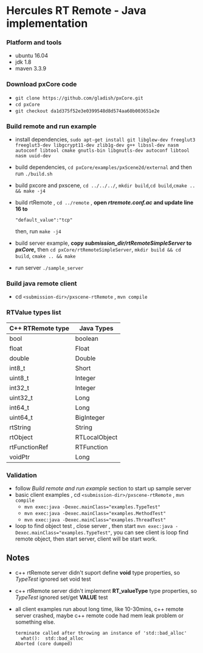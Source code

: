 # Hercules RT Remote - Java implementation

### Platform and tools

- ubuntu 16.04
- jdk 1.8 
- maven 3.3.9

### Download pxCore code

-  `git clone https://github.com/gladish/pxCore.git`
- `cd pxCore`
- `git checkout da1d375f52e3e0399548d8d574aa60b003651e2e`



### Build remote and run example

- install dependencies,  `sudo apt-get install git libglew-dev freeglut3 freeglut3-dev libgcrypt11-dev zlib1g-dev g++ libssl-dev nasm autoconf libtool cmake gnutls-bin libgnutls-dev autoconf libtool nasm uuid-dev`

- build dependencies,  `cd pxCore/examples/pxScene2d/external`  and then run `./build.sh`

- build pxcore and pxscene, `cd ../../../`, `mkdir build`,`cd build`,`cmake .. && make -j4`

- build rtRemote , `cd ../remote` , **open *rtremote.conf.ac* and update line 16  to** 

  ```
  "default_value":"tcp"
  ```

   then, run `make -j4`

-  build server example, **copy *submission_dir/rtRemoteSimpleServer* to *pxCore*,** then `cd pxCore/rtRemoteSimpleServer`, `mkdir build && cd build`, `cmake .. && make`

- run server `./sample_server`



### Build java remote client

- cd `<submission-dir>/pxscene-rtRemote` , `mvn compile`



### RTValue types list

| C++ RTRemote type | Java Types    |
| ----------------- | ------------- |
| bool              | boolean       |
| float             | Float         |
| double            | Double        |
| int8_t            | Short         |
| uint8_t           | Integer       |
| int32_t           | Integer       |
| uint32_t          | Long          |
| int64_t           | Long          |
| uint64_t          | BigInteger    |
| rtString          | String        |
| rtObject          | RTLocalObject |
| rtFunctionRef     | RTFunction    |
| voidPtr           | Long          |

### Validation

- follow *Build remote and run example* section to start up sample server
- basic client examples , cd `<submission-dir>/pxscene-rtRemote` , `mvn compile`
  - `mvn exec:java -Dexec.mainClass="examples.TypeTest"`
  - `mvn exec:java -Dexec.mainClass="examples.MethodTest"`
  - `mvn exec:java -Dexec.mainClass="examples.ThreadTest"`
- loop to find object test , close server , then start `mvn exec:java -Dexec.mainClass="examples.TypeTest"`, you can see client is loop find remote object, then start server, client will be start work.

## Notes

- c++ rtRemote server didn't suport define **void** type properties, so *TypeTest* ignored set void test

- c++ rtRemote server didn't implement **RT_valueType** type properties, so *TypeTest* ignored set/get **VALUE** test

- all client examples run about long time, like 10-30mins, c++ remote server crashed, maybe c++ remote code had mem leak problem or something else.

  ```
  terminate called after throwing an instance of 'std::bad_alloc'
    what():  std::bad_alloc
  Aborted (core dumped)
  ```

  ​